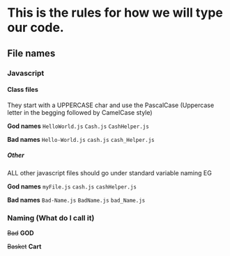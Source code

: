 # This is the rules for how we will type our code.


## File names

### Javascript
#### Class files

They start with a UPPERCASE char and use the PascalCase (Uppercase letter in the begging followed by CamelCase style)


**God names**
```HelloWorld.js```
```Cash.js```
```CashHelper.js```

**Bad names**
```Hello-World.js```
```cash.js```
```cash_Helper.js```

##### Other
 
 ALL other javascript files should go under standard variable naming EG
 
 **God names**
 ```myFile.js```
 ```cash.js```
 ```cashHelper.js```
 
 **Bad names**
 ```Bad-Name.js```
 ```BadName.js```
 ```bad_Name.js```
 
 ### Naming (What do I call it)
 
 ~~Bad~~ **GOD**
 
 ~~Basket~~ **Cart**
 
 
 
